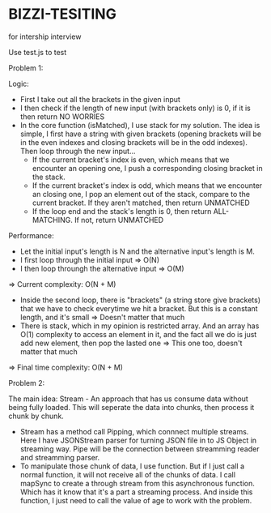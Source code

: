 # BIZZI-TESITING
for intership interview

Use test.js to test

Problem 1:

Logic: 
+ First I take out all the brackets in the given input
+ I then check if the length of new input (with brackets only) is 0, if it is then return NO WORRIES
+ In the core function (isMatched), I use stack for my solution. The idea is simple, I first have a string with given brackets (opening brackets will be in the even indexes
and closing brackets will be in the odd indexes). Then loop through the new input...
  - If the current bracket's index is even, which means that we encounter an opening one, I push a corresponding closing bracket in the stack. 
  - If the current bracket's index is odd, which means that we encounter an closing one, I pop an element out of the stack, compare to the current bracket. If they aren't matched,
  then return UNMATCHED
  - If the loop end and the stack's length is 0, then return ALL-MATCHING. If not, return UNMATCHED

Performance:
+ Let the initial input's length is N and the alternative input's length is M.
+ I first loop through the initial input => O(N)
+ I then loop throungh the alternative input => O(M)

=> Current complexity: O(N + M)
+ Inside the second loop, there is "brackets" (a string store give brackets) that we have to check everytime we hit a bracket. But this is a constant length, and it's small => Doesn't matter that much
+ There is stack, which in my opinion is restricted array. And an array has O(1) complexity to access an element in it, and the fact all we do is just add new element, then pop the lasted one => This one too, doesn't matter that much

=> Final time complexity: O(N + M) 


Problem 2:

The main idea: Stream - An approach that has us consume data without being fully loaded. This will seperate the data into chunks, then process it chunk by chunk.

+ Stream has a method call Pipping, which connnect multiple streams. Here I have JSONStream parser for turning JSON file in to JS Object in streaming way. Pipe will be the connection between streamming reader and streamming parser.
+ To manipulate those chunk of data, I use function. But if I just call a normal function, it will not receive all of the chunks of data. I call mapSync to create a through stream from this asynchronous function. Which has it know that it's a part a streaming process. And inside this function, I just need to call the value of age to work with the problem.






